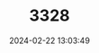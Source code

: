 ---
title: "3328"
category: "Bunomys chrysocomus"
draft: false
date: 2024-02-22 13:03:49
languages:
  English: ["Common Bunomys", "Yellow-haired Hill Rat", "Common Hill Rat"]
  German: ["Gelbhaarige Bergratte"]
---